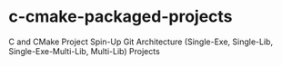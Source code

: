# c-cmake-packaged-projects
C and CMake Project Spin-Up Git Architecture (Single-Exe, Single-Lib, Single-Exe-Multi-Lib, Multi-Lib) Projects
